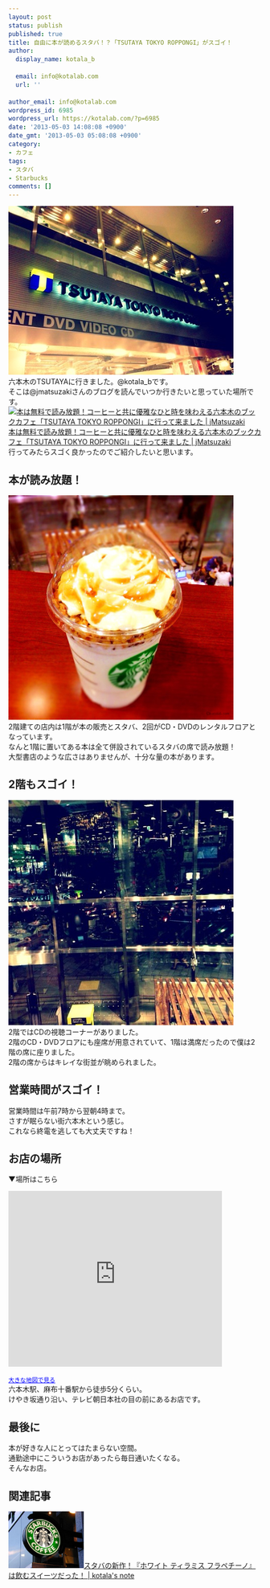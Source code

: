 ```yaml
---
layout: post
status: publish
published: true
title: 自由に本が読めるスタバ！？「TSUTAYA TOKYO ROPPONGI」がスゴイ！
author:
  display_name: kotala_b

  email: info@kotalab.com
  url: ''

author_email: info@kotalab.com
wordpress_id: 6985
wordpress_url: https://kotalab.com/?p=6985
date: '2013-05-03 14:08:08 +0900'
date_gmt: '2013-05-03 05:08:08 +0900'
category:
- カフェ
tags:
- スタバ
- Starbucks
comments: []
---
```

<p><img src="/wp-content/uploads/tsutaya_130503-448x336.jpg" alt="tsutaya_130503" width="448" height="336" class="alignnone size-large wp-image-6988" /><br />
六本木のTSUTAYAに行きました。@kotala_bです。<br />
そこは@jmatsuzakiさんのブログを読んでいつか行きたいと思っていた場所です。<br />
<a href="https://jmatsuzaki.com/archives/8350" target="_blank"><img  class="alignleft" src="https://capture.heartrails.com/150x130?https://jmatsuzaki.com/archives/8350" alt="本は無料で読み放題！コーヒーと共に優雅なひと時を味わえる六本木のブックカフェ「TSUTAYA TOKYO ROPPONGI」に行って来ました | jMatsuzaki" width="150" height="130" /></a><a href="https://jmatsuzaki.com/archives/8350" target="_blank">本は無料で読み放題！コーヒーと共に優雅なひと時を味わえる六本木のブックカフェ「TSUTAYA TOKYO ROPPONGI」に行って来ました | jMatsuzaki</a><a href="https://b.hatena.ne.jp/entry/https://jmatsuzaki.com/archives/8350" target="_blank"><img border="0" src="https://b.hatena.ne.jp/entry/image/https://jmatsuzaki.com/archives/8350" alt="" /></a><br style="clear:both;" />行ってみたらスゴく良かったのでご紹介したいと思います。<br />
</p>
<!--more-->
<h2>本が読み放題！</h2>
<p><img src="/wp-content/uploads/starbucks_130427_01-448x447.jpg" alt="starbucks_130427_01" width="448" height="447" class="alignnone size-large wp-image-6930" /><br />
2階建ての店内は1階が本の販売とスタバ、2回がCD・DVDのレンタルフロアとなっています。<br />
なんと1階に置いてある本は全て併設されているスタバの席で読み放題！<br />
大型書店のような広さはありませんが、十分な量の本があります。</p>
<h2>2階もスゴイ！</h2>
<p><img src="/wp-content/uploads/tsutaya_130503_01-448x448.jpg" alt="tsutaya_130503_01" width="448" height="448" class="alignnone size-large wp-image-6987" /><br />
2階ではCDの視聴コーナーがありました。<br />
2階のCD・DVDフロアにも座席が用意されていて、1階は満席だったので僕は2階の席に座りました。<br />
2階の席からはキレイな街並が眺められました。</p>
<h2>営業時間がスゴイ！</h2>
<p>営業時間は午前7時から翌朝4時まで。<br />
さすが眠らない街六本木という感じ。<br />
これなら終電を逃しても大丈夫ですね！</p>
<h2>お店の場所</h2>
<p>▼場所はこちら</p>
<p><iframe width="425" height="350" frameborder="0" scrolling="no" marginheight="0" marginwidth="0" src="https://maps.google.co.jp/maps?client=safari&amp;oe=UTF-8&amp;ie=UTF8&amp;q=tokyo+roppongi+tsutaya&amp;fb=1&amp;gl=jp&amp;hq=roppongi+tsutaya&amp;hnear=0x605d1b87f02e57e7:0x2e01618b22571b89,%E6%9D%B1%E4%BA%AC%E9%83%BD&amp;cid=0,0,4743992471018537652&amp;ll=35.660679,139.731975&amp;spn=0.006295,0.006295&amp;t=m&amp;iwloc=A&amp;brcurrent=3,0x60188b77b2ded3eb:0x3c74c0403015977b,0&amp;output=embed"></iframe></p>
<p><small><a href="https://maps.google.co.jp/maps?client=safari&amp;oe=UTF-8&amp;ie=UTF8&amp;q=tokyo+roppongi+tsutaya&amp;fb=1&amp;gl=jp&amp;hq=roppongi+tsutaya&amp;hnear=0x605d1b87f02e57e7:0x2e01618b22571b89,%E6%9D%B1%E4%BA%AC%E9%83%BD&amp;cid=0,0,4743992471018537652&amp;ll=35.660679,139.731975&amp;spn=0.006295,0.006295&amp;t=m&amp;iwloc=A&amp;brcurrent=3,0x60188b77b2ded3eb:0x3c74c0403015977b,0&amp;source=embed" style="color:#0000FF;text-align:left" target="_blank">大きな地図で見る</a></small><br />
六本木駅、麻布十番駅から徒歩5分くらい。<br />
けやき坂通り沿い、テレビ朝日本社の目の前にあるお店です。</p>
<h2>最後に</h2>
<p>本が好きな人にとってはたまらない空間。<br />
通勤途中にこういうお店があったら毎日通いたくなる。<br />
そんなお店。</p>
<h2 class="rele">関連記事</h2>
<p><a href="/white-tiramisu-fra" target="_blank"><img  class="alignleft" src="/wp-content/uploads/starbucks_130427-448x336.jpg" alt="スタバの新作！『ホワイト ティラミス フラペチーノ』は飲むスイーツだった！ | kotala's note" width="150" /></a><a href="/white-tiramisu-fra" target="_blank">スタバの新作！『ホワイト ティラミス フラペチーノ』は飲むスイーツだった！ | kotala's note</a><br style="clear:both;" /></p>
